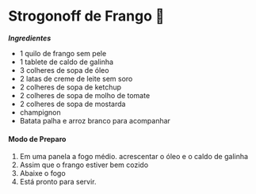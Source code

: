# **Strogonoff** **de** **Frango** :chicken:

***Ingredientes***

- 1 quilo de frango sem pele
- 1 tablete de caldo de galinha
- 3 colheres de sopa de óleo
- 2 latas de creme de leite sem soro
- 2 colheres de sopa de ketchup
- 2 colheres de sopa de molho de tomate
- 2 colheres de sopa de mostarda
- champignon
- Batata palha e arroz branco para acompanhar

#### **Modo de Preparo**

1. Em uma panela a fogo médio. acrescentar o óleo e o caldo de galinha
2. Assim que o frango estiver bem cozido
3. Abaixe o fogo
4. Está pronto para servir.




